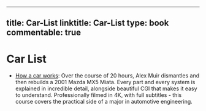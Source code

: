 
---
title: Car-List
linktitle: Car-List
type: book
commentable: true
---

# Car List

- [How a car works](https://www.howacarworks.com/video-course): Over the course of 20 hours, Alex Muir dismantles and then rebuilds a 2001 Mazda MX5 Miata. Every part and every system is explained in incredible detail, alongside beautiful CGI that makes it easy to understand. Professionally filmed in 4K, with full subtitles - this course covers the practical side of a major in automotive engineering.

    